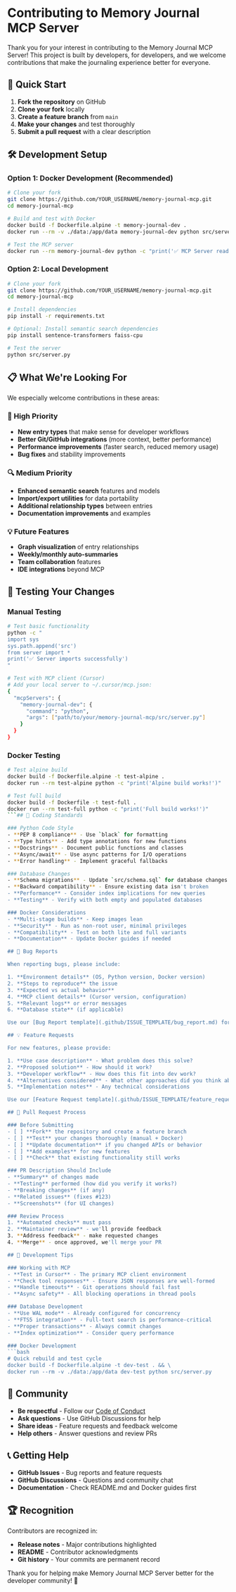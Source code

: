 # Contributing to Memory Journal MCP Server

Thank you for your interest in contributing to the Memory Journal MCP Server! This project is built by developers, for developers, and we welcome contributions that make the journaling experience better for everyone.

## 🚀 Quick Start

1. **Fork the repository** on GitHub
2. **Clone your fork** locally
3. **Create a feature branch** from `main`
4. **Make your changes** and test thoroughly
5. **Submit a pull request** with a clear description

## 🛠️ Development Setup

### Option 1: Docker Development (Recommended)
```bash
# Clone your fork
git clone https://github.com/YOUR_USERNAME/memory-journal-mcp.git
cd memory-journal-mcp

# Build and test with Docker
docker build -f Dockerfile.alpine -t memory-journal-dev .
docker run --rm -v ./data:/app/data memory-journal-dev python src/server.py

# Test the MCP server
docker run --rm memory-journal-dev python -c "print('✅ MCP Server ready!')"
```

### Option 2: Local Development
```bash
# Clone your fork
git clone https://github.com/YOUR_USERNAME/memory-journal-mcp.git
cd memory-journal-mcp

# Install dependencies
pip install -r requirements.txt

# Optional: Install semantic search dependencies
pip install sentence-transformers faiss-cpu

# Test the server
python src/server.py
```

## 📋 What We're Looking For

We especially welcome contributions in these areas:

### 🎯 High Priority
- **New entry types** that make sense for developer workflows
- **Better Git/GitHub integrations** (more context, better performance)
- **Performance improvements** (faster search, reduced memory usage)
- **Bug fixes** and stability improvements

### 🔍 Medium Priority  
- **Enhanced semantic search** features and models
- **Import/export utilities** for data portability
- **Additional relationship types** between entries
- **Documentation improvements** and examples

### 💡 Future Features
- **Graph visualization** of entry relationships
- **Weekly/monthly auto-summaries** 
- **Team collaboration** features
- **IDE integrations** beyond MCP

## 🧪 Testing Your Changes

### Manual Testing
```bash
# Test basic functionality
python -c "
import sys
sys.path.append('src')
from server import *
print('✅ Server imports successfully')
"

# Test with MCP client (Cursor)
# Add your local server to ~/.cursor/mcp.json:
{
  "mcpServers": {
    "memory-journal-dev": {
      "command": "python",
      "args": ["path/to/your/memory-journal-mcp/src/server.py"]
    }
  }
}
```

### Docker Testing
```bash
# Test alpine build
docker build -f Dockerfile.alpine -t test-alpine .
docker run --rm test-alpine python -c "print('Alpine build works!')"

# Test full build  
docker build -f Dockerfile -t test-full .
docker run --rm test-full python -c "print('Full build works!')"
```## 📝 Coding Standards

### Python Code Style
- **PEP 8 compliance** - Use `black` for formatting
- **Type hints** - Add type annotations for new functions
- **Docstrings** - Document public functions and classes
- **Async/await** - Use async patterns for I/O operations
- **Error handling** - Implement graceful fallbacks

### Database Changes
- **Schema migrations** - Update `src/schema.sql` for database changes
- **Backward compatibility** - Ensure existing data isn't broken
- **Performance** - Consider index implications for new queries
- **Testing** - Verify with both empty and populated databases

### Docker Considerations
- **Multi-stage builds** - Keep images lean
- **Security** - Run as non-root user, minimal privileges
- **Compatibility** - Test on both lite and full variants
- **Documentation** - Update Docker guides if needed

## 🐛 Bug Reports

When reporting bugs, please include:

1. **Environment details** (OS, Python version, Docker version)
2. **Steps to reproduce** the issue
3. **Expected vs actual behavior**
4. **MCP client details** (Cursor version, configuration)
5. **Relevant logs** or error messages
6. **Database state** (if applicable)

Use our [Bug Report template](.github/ISSUE_TEMPLATE/bug_report.md) for consistency.

## 💡 Feature Requests

For new features, please provide:

1. **Use case description** - What problem does this solve?
2. **Proposed solution** - How should it work?
3. **Developer workflow** - How does this fit into dev work?
4. **Alternatives considered** - What other approaches did you think about?
5. **Implementation notes** - Any technical considerations

Use our [Feature Request template](.github/ISSUE_TEMPLATE/feature_request.md).

## 🔄 Pull Request Process

### Before Submitting
- [ ] **Fork** the repository and create a feature branch
- [ ] **Test** your changes thoroughly (manual + Docker)
- [ ] **Update documentation** if you changed APIs or behavior
- [ ] **Add examples** for new features
- [ ] **Check** that existing functionality still works

### PR Description Should Include
- **Summary** of changes made
- **Testing** performed (how did you verify it works?)
- **Breaking changes** (if any)
- **Related issues** (fixes #123)
- **Screenshots** (for UI changes)

### Review Process
1. **Automated checks** must pass
2. **Maintainer review** - we'll provide feedback
3. **Address feedback** - make requested changes
4. **Merge** - once approved, we'll merge your PR

## 🎯 Development Tips

### Working with MCP
- **Test in Cursor** - The primary MCP client environment
- **Check tool responses** - Ensure JSON responses are well-formed
- **Handle timeouts** - Git operations should fail fast
- **Async safety** - All blocking operations in thread pools

### Database Development
- **Use WAL mode** - Already configured for concurrency
- **FTS5 integration** - Full-text search is performance-critical
- **Proper transactions** - Always commit changes
- **Index optimization** - Consider query performance

### Docker Development
```bash
# Quick rebuild and test cycle
docker build -f Dockerfile.alpine -t dev-test . && \
docker run --rm -v ./data:/app/data dev-test python src/server.py
```

## 🤝 Community

- **Be respectful** - Follow our [Code of Conduct](CODE_OF_CONDUCT.md)
- **Ask questions** - Use GitHub Discussions for help
- **Share ideas** - Feature requests and feedback welcome
- **Help others** - Answer questions and review PRs

## 📞 Getting Help

- **GitHub Issues** - Bug reports and feature requests
- **GitHub Discussions** - Questions and community chat
- **Documentation** - Check README.md and Docker guides first

## 🏆 Recognition

Contributors are recognized in:
- **Release notes** - Major contributions highlighted
- **README** - Contributor acknowledgments
- **Git history** - Your commits are permanent record

Thank you for helping make Memory Journal MCP Server better for the developer community! 🚀